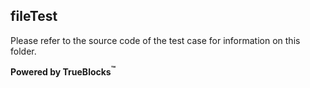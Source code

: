 ## fileTest

Please refer to the source code of the test case for information on this folder.

**Powered by TrueBlocks<sup>&trade;</sup>**

